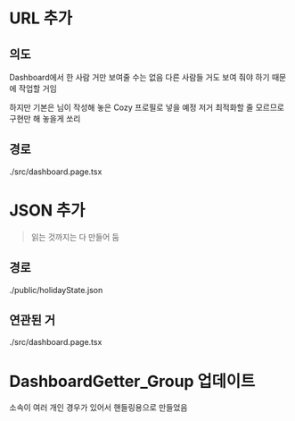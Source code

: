 # URL 추가
## 의도
Dashboard에서 한 사람 거만 보여줄 수는 없음
다른 사람들 거도 보여 줘야 하기 때문에 작업할 거임

하지만 기본은 님이 작성해 놓은 Cozy 프로필로 넣을 예정
저거 최적화할 줄 모르므로 구현만 해 놓을게
쏘리

## 경로
./src/dashboard.page.tsx

# JSON 추가
> 읽는 것까지는 다 만들어 둠
## 경로
./public/holidayState.json

## 연관된 거
./src/dashboard.page.tsx

# DashboardGetter_Group 업데이트
소속이 여러 개인 경우가 있어서 핸들링용으로 만들었음